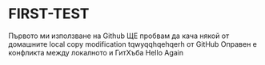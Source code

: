 ﻿# FIRST-TEST
Първото ми използване на Github
ЩЕ пробвам да кача някой от домашните
local copy modification
tqwyqqhqehqerh от GitHub
Оправен е конфликта между локалното и ГитХъба
Hello Again
